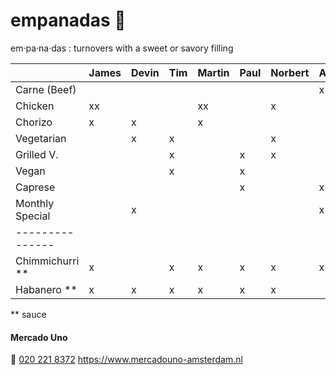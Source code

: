 # empanadas 🥟
em·pa·na·das
: turnovers with a sweet or savory filling

|                 | James | Devin | Tim | Martin | Paul | Norbert | Axel | Iulia   | Marcel | Thijs  | Travis | Egbert
| :-------------- | :---- | :---- | :-- | :----- | :--- | :------ | :--- | :------ | :----- | :----- | :----- | :-----
| Carne (Beef)    |       |       |     |        |      |         | x    |         | x      |        |        |
| Chicken         | xx    |       |     | xx     |      | x       |      |         | x      |        |        |
| Chorizo         | x     | x     |     | x      |      |         |      |         |        | x      |        |
| Vegetarian      |       | x     | x   |        |      | x       |      |         |        |        |        | x
| Grilled V.      |       |       | x   |        | x    | x       |      | x       | x      | x      |        | x
| Vegan           |       |       | x   |        | x    |         |      | xx      |        |        |        | x
| Caprese         |       |       |     |        | x    |         | x    |         |        |        | xx     |
| Monthly Special |       | x     |     |        |      |         | x    |         |        | x      |        |
| --------------- |       |       |     |        |      |         |      |         |        |        |        |
| Chimmichurri ** | x     |       | x   | x      | x    | x       | x    |         | x      | x      |        |
| Habanero **     | x     | x     | x   | x      | x    | x       |      | x       |        |        | X       |

** sauce

#### Mercado Uno
🤙 [020 221 8372](tel:+31202218372)
https://www.mercadouno-amsterdam.nl
